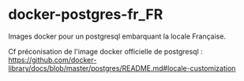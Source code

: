 # docker-postgres-fr_FR

Images docker pour un postgresql embarquant la locale Française.

Cf préconisation de l'image docker officielle de postgresql :  
https://github.com/docker-library/docs/blob/master/postgres/README.md#locale-customization
